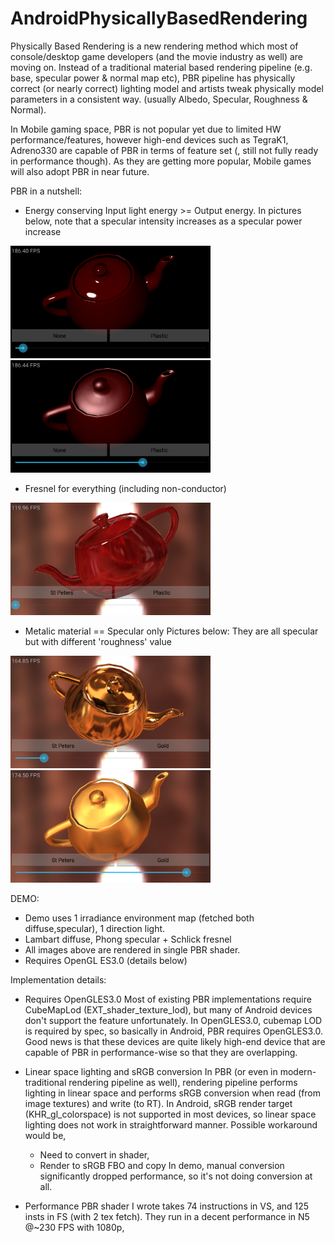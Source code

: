 AndroidPhysicallyBasedRendering
===============================

Physically Based Rendering is a new rendering method which most of console/desktop game developers (and the movie industry as well) are moving on.
Instead of a traditional material based rendering pipeline (e.g. base, specular power & normal map etc), PBR pipeline has physically correct (or nearly correct) lighting model and artists tweak physically model parameters in a consistent way. (usually Albedo, Specular, Roughness & Normal).

In Mobile gaming space, PBR is not popular yet due to limited HW performance/features, however high-end devices such as TegraK1, Adreno330 are capable of PBR in terms of feature set (, still not fully ready in performance though). As they are getting more popular, Mobile games will also adopt PBR in near future.

PBR in a nutshell:
- Energy conserving
Input light energy >= Output energy.
In pictures below, note that a specular intensity increases as a specular power increase

<img src="./SampleImages/Image4.png" alt="alt text" width="320">
<img src="./SampleImages/Image5.png" alt="alt text" width="320">

- Fresnel for everything (including non-conductor)
<img src="./SampleImages/Image3.png" alt="alt text" width="320">

- Metalic material == Specular only
Pictures below: They are all specular but with different 'roughness' value
<img src="./SampleImages/Image1.png" alt="alt text" width="320">
<img src="./SampleImages/Image2.png" alt="alt text" width="320">

DEMO:
- Demo uses 1 irradiance environment map (fetched both diffuse,specular), 1 direction light.
- Lambart diffuse, Phong specular + Schlick fresnel
- All images above are rendered in single PBR shader.
- Requires OpenGL ES3.0 (details below)

Implementation details:
- Requires OpenGLES3.0
Most of existing PBR implementations require CubeMapLod (EXT_shader_texture_lod),
but many of Android devices don't support the feature unfortunately.
In OpenGLES3.0, cubemap LOD is required by spec, so basically in Android, PBR requires OpenGLES3.0. 
Good news is that these devices are quite likely high-end device that are capable of PBR in performance-wise so that they are overlapping.

- Linear space lighting and sRGB conversion
  In PBR (or even in modern-traditional rendering pipeline as well), rendering pipeline performs lighting in linear space and performs sRGB conversion when read (from image textures) and write (to RT).
  In Android, sRGB render target (KHR_gl_colorspace) is not supported in most devices, so linear space lighting does not work in straightforward manner.
  Possible workaround would be,
  - Need to convert in shader,
  - Render to sRGB FBO and copy
  In demo, manual conversion significantly dropped performance, so it's not doing conversion at all.

- Performance
PBR shader I wrote takes 74 instructions in VS, and 125 insts in FS (with 2 tex fetch).
They run in a decent performance in N5 @~230 FPS with 1080p,
